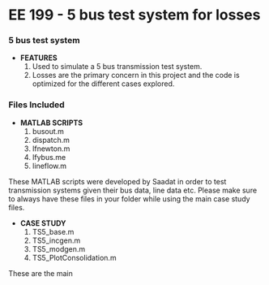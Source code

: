# EE 199 - 5 bus test system for losses

### 5 bus test system
* **FEATURES**
  1. Used to simulate a 5 bus transmission test system.
  2. Losses are the primary concern in this project and the code is optimized for the different cases explored.

### Files Included
* **MATLAB SCRIPTS**
  1. busout.m
  2. dispatch.m
  3. lfnewton.m
  4. lfybus.me
  5. lineflow.m

These MATLAB scripts were developed by Saadat in order to test transmission systems given their bus data, line data etc. Please make sure to always have these files in your folder while using the main case study files.

* **CASE STUDY**
  1. TS5_base.m
  2. TS5_incgen.m
  3. TS5_modgen.m
  4. TS5_PlotConsolidation.m
 
These are the main
